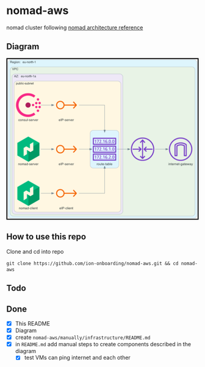 # nomad-aws
nomad cluster following [nomad architecture reference](https://learn.hashicorp.com/tutorials/nomad/production-reference-architecture-vm-with-consul?in=nomad/enterprise)

## Diagram
![](screenshots/2022-04-02-14-04-27.png)

## How to use this repo
Clone and cd into repo
```
git clone https://github.com/ion-onboarding/nomad-aws.git && cd nomad-aws
```

## Todo

## Done
- [x] This README
- [x] Diagram
- [x] create `nomad-aws/manually/infrastructure/README.md`
- [x] in `README.md` add manual steps to create components described in the diagram
    - [x] test VMs can ping internet and each other
